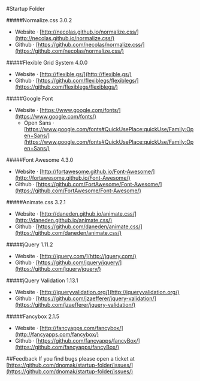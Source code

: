 #Startup Folder

#####Normalize.css 3.0.2
- Website · [http://necolas.github.io/normalize.css/](http://necolas.github.io/normalize.css/)
- Github · [https://github.com/necolas/normalize.css/](https://github.com/necolas/normalize.css/)

#####Flexible Grid System 4.0.0
- Website · [http://flexible.gs/](http://flexible.gs/)
- Github · [https://github.com/flexiblegs/flexiblegs/](https://github.com/flexiblegs/flexiblegs/)

#####Google Font
- Website · [https://www.google.com/fonts/](https://www.google.com/fonts/)
  - Open Sans · [https://www.google.com/fonts#QuickUsePlace:quickUse/Family:Open+Sans/](https://www.google.com/fonts#QuickUsePlace:quickUse/Family:Open+Sans/)

#####Font Awesome 4.3.0
- Website · [http://fortawesome.github.io/Font-Awesome/](http://fortawesome.github.io/Font-Awesome/)
- Github · [https://github.com/FortAwesome/Font-Awesome/](https://github.com/FortAwesome/Font-Awesome/)

#####Animate.css 3.2.1
- Website · [http://daneden.github.io/animate.css/](http://daneden.github.io/animate.css/)
- Github · [https://github.com/daneden/animate.css/](https://github.com/daneden/animate.css/)

#####jQuery 1.11.2
- Website · [http://jquery.com/](http://jquery.com/)
- Github · [https://github.com/jquery/jquery/](https://github.com/jquery/jquery/)

#####jQuery Validation 1.13.1
- Website · [http://jqueryvalidation.org/](http://jqueryvalidation.org/)
- Github · [https://github.com/jzaefferer/jquery-validation/](https://github.com/jzaefferer/jquery-validation/)

#####Fancybox 2.1.5
- Website · [http://fancyapps.com/fancybox/](http://fancyapps.com/fancybox/)
- Github · [https://github.com/fancyapps/fancyBox/](https://github.com/fancyapps/fancyBox/)

##Feedback
If you find bugs please open a ticket at [https://github.com/dnomak/startup-folder/issues/](https://github.com/dnomak/startup-folder/issues/)

